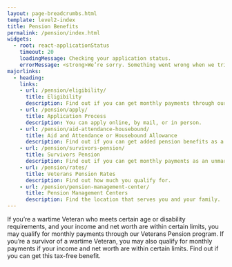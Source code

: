 ```yaml
---
layout: page-breadcrumbs.html
template: level2-index
title: Pension Benefits
permalink: /pension/index.html
widgets:
  - root: react-applicationStatus
    timeout: 20
    loadingMessage: Checking your application status.
    errorMessage: <strong>We’re sorry. Something went wrong when we tried to load your saved application.</strong><br/>Please try refreshing your browser in a few minutes.
majorlinks:
  - heading:
    links:
    - url: /pension/eligibility/
      title: Eligibility
      description: Find out if you can get monthly payments through our Veterans Pension program.
    - url: /pension/apply/
      title: Application Process
      description: You can apply online, by mail, or in person.
    - url: /pension/aid-attendance-housebound/
      title: Aid and Attendance or Housebound Allowance
      description: Find out if you can get added pension benefits as a Veteran or survivor.
    - url: /pension/survivors-pension/
      title: Survivors Pension
      description: Find out if you can get monthly payments as an unmarried surviving spouse or an unmarried child of a deceased Veteran with wartime service. 
    - url: /pension/rates/
      title: Veterans Pension Rates
      description: Find out how much you qualify for. 
    - url: /pension/pension-management-center/
      title: Pension Management Centers
      description: Find the location that serves you and your family. 
---
```


<div class="va-introtext">

If you’re a wartime Veteran who meets certain age or disability requirements, and your income and net worth are within certain limits, you may qualify for monthly payments through our Veterans Pension program. If you’re a survivor of a wartime Veteran, you may also qualify for monthly payments if your income and net worth are within certain limits. Find out if you can get this tax-free benefit. 

</div>

<div id="react-applicationStatus" data-hide-apply-button class="static-page-widget"></div>

